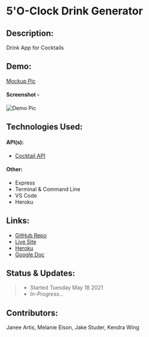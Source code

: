 # 5'O-Clock Drink Generator

## Description:

Drink App for Cocktails

## Demo:

[Mockup Pic](https://app.moqups.com/MpjDXCoXGg/view/page/ae973f342)

#### Screenshot -

![Demo Pic](https://via.placeholder.com/250/FFFFFF/000000?text=Placeholder+Image)

## Technologies Used:

#### API(s):

- [Cocktail API](https://www.thecocktaildb.com/api.php?ref=apilist.fun)

#### Other:

- Express
- Terminal & Command Line
- VS Code
- Heroku

## Links:

- [GitHub Repo](#)
- [Live Site](#)
- [Heroku](#)
- [Google Doc](https://docs.google.com/document/d/1d1kRpaK1KqMWOh_f0vlHxn1eoHWlC_X0E5iuqlV_8LQ/edit?usp=sharing)

## Status & Updates:

> - Started Tuesday May 18 2021
> - _In-Progress..._

## Contributors:

Janee Artis, Melanie Elson, Jake Studer, Kendra Wing
